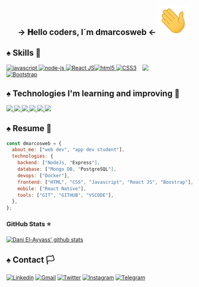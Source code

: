 <div align="center">  
<h2> → 𝐇ello coders,  I´m dmarcosweb ← <img src="https://github.com/ABSphreak/ABSphreak/blob/master/gifs/Hi.gif" width="80"></h2>
</div>

<h2> ♠ Skills 🚀</h2>
<div>
<img align='right' src="https://media.giphy.com/media/M9gbBd9nbDrOTu1Mqx/giphy.gif" width="150">
<p><a href="https://github.com/dmarcosweb">
<img alt="javascript" src="https://img.shields.io/badge/JavaScript-F7DF1E?style=for-the-badge&logo=javascript&logoColor=black"/> <img alt="node-js" src="https://img.shields.io/badge/Node.js-43853D?style=for-the-badge&logo=node.js&logoColor=white"/> <img alt="React JS" src="https://img.shields.io/badge/React-20232A?style=for-the-badge&logo=react&logoColor=61DAFB"/><img alt="html5" src="https://img.shields.io/badge/HTML5-E34F26?style=for-the-badge&logo=html5&logoColor=white" /> <img alt="CSS3" src="https://img.shields.io/badge/CSS3-1572B6?style=for-the-badge&logo=css3&logoColor=white" /> <img alt="Bootstrap" src="https://img.shields.io/badge/Bootstrap-563D7C?style=for-the-badge&logo=bootstrap&logoColor=white"/>
</a></p>
</div>



## ♠ Technologies I'm learning and improving 🚀

<p align="left">  
  <a href="https://github.com/harish-sethuraman/readme-components">
   <img  src="https://readme-components.vercel.app/api?component=logo&fill=black&logo=react&animation=spin&svgfill=15d8fe">  
 </a>
  <a href="https://github.com/harish-sethuraman/readme-components">
    <img  src="https://readme-components.vercel.app/api?component=logo&fill=black&logo=typescript&svgfill=2d79c7">
  </a>
  <a href="https://github.com/harish-sethuraman/readme-components">
    <img  src="https://readme-components.vercel.app/api?component=logo&fill=black&logo=nestjs&svgfill=2d79c7">
  </a>
   <a href="https://github.com/harish-sethuraman/readme-components">
    <img  src="https://readme-components.vercel.app/api?component=logo&fill=black&logo=docker&svgfill=2d79c7">
  </a>
   <a href="https://github.com/harish-sethuraman/readme-components">
    <img  src="https://readme-components.vercel.app/api?component=logo&fill=black&logo=mongodb&svgfill=2d79c7">
  </a>
   <a href="https://github.com/harish-sethuraman/readme-components">
    <img  src="https://readme-components.vercel.app/api?component=logo&fill=black&logo=postgresql&svgfill=2d79c7">
  </a>
</p>

## ♠ Resume 🚀

```js
const dmarcosweb = {
  about_me: ["web dev", "app dev student"],
  technologies: {
    backend: ["NodeJs, "Express"],
    database: ["Mongo DB, "PostgreSQL"],
    devops: ["Docker"],
    frontend: ["HTML", "CSS", "Javascript", "React JS", "Boostrap"],
    mobile: ["React Native"],
    tools: ["GIT", "GITHUB", "VSCODE"],
  },
};
```

### GitHub Stats ⭐
[![Dani El-Ayyass' github stats](https://github-readme-stats.vercel.app/api?username=dmarcosweb&show_icons=true)](https://github.com/anuraghazra/github-readme-stats)


## ♠ Contact 🏳️

[![Linkedin](https://img.shields.io/badge/LinkedIn-0077B5?style=for-the-badge&logo=linkedin&logoColor=white)](https://linkedin.com/in/daniel-mpm-work)
[![Gmail](https://img.shields.io/badge/Gmail-D14836?style=for-the-badge&logo=gmail&logoColor=white)](danielmpm.js@gmail.com)
[![Twitter](https://img.shields.io/badge/Twitter-1DA1F2?style=for-the-badge&logo=twitter&logoColor=white)](https://twitter.com/@dmarcospereira)
[![Instagram](https://img.shields.io/badge/Instagram-E4405F?style=for-the-badge&logo=instagram&logoColor=white)](https://www.instagram.com/dmarcos_mpm)
[![Telegram](https://img.shields.io/badge/Telegram-2CA5E0?style=for-the-badge&logo=telegram&logoColor=white)]()






